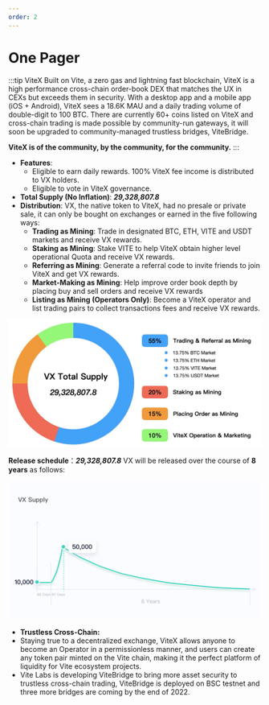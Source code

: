```yaml
---
order: 2
---
```


# One Pager

:::tip ViteX
Built on Vite, a zero gas and lightning fast blockchain, ViteX is a high performance cross-chain order-book DEX that matches the UX in CEXs but exceeds them in security. With a desktop app and a mobile app (iOS + Android), ViteX sees a 18.6K MAU and a daily trading volume of double-digit to 100 BTC. There are currently 60+ coins listed on ViteX and cross-chain trading is made possible by community-run gateways, it will soon be upgraded to community-managed trustless bridges, ViteBridge.

**ViteX is of the community, by the community, for the community.**
:::

* **Features**:
  * Eligible to earn daily rewards. 100% ViteX fee income is distributed to VX holders.
  * Eligible to vote in ViteX governance.
* **Total Supply (No Inflation)**: ***29,328,807.8*** 
* **Distribution**: VX, the native token to ViteX, had no presale or private sale, it can only be bought on exchanges or earned in the five following ways:
  * **Trading as Mining**: Trade in designated BTC, ETH, VITE and USDT markets and receive VX rewards.
  * **Staking as Mining**: Stake VITE to help ViteX obtain higher level operational Quota and receive VX rewards.
  * **Referring as Mining**: Generate a referral code to invite friends to join ViteX and get VX rewards.
  * **Market-Making as Mining**: Help improve order book depth by placing buy and sell orders and receive VX rewards 
  * **Listing as Mining (Operators Only)**: Become a ViteX operator and list trading pairs to collect transactions fees and receive VX rewards.

![vx-release-chart](./vx-release-chart.png) 
  
**Release schedule**：***29,328,807.8*** VX will be released over the course of **8 years** as follows:
  
![vx-release-schedule](./vx-release-schedule.png) 

* **Trustless Cross-Chain:**
* Staying true to a decentralized exchange, ViteX allows anyone to become an Operator in a permissionless manner, and users can create any token pair minted on the Vite chain, making it the perfect platform of liquidity for Vite ecosystem projects. 
* Vite Labs is developing ViteBridge to bring more asset security to trustless cross-chain trading, ViteBridge is deployed on BSC testnet and three more bridges are coming by the end of 2022. 

